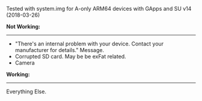 Tested with system.img for A-only ARM64 devices with GApps and SU v14 (2018-03-26)

**Not Working:**
***

- "There's an internal problem with your device. Contact your manufacturer for details." Message.
- Corrupted SD card. May be be exFat related. 
- Camera

**Working:**
***

Everything Else.

